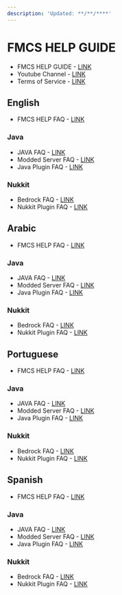```yaml
---
description: 'Updated: **/**/****'
---
```


# FMCS HELP GUIDE

* FMCS HELP GUIDE - [LINK](./)
* Youtube Channel - [LINK](youtube-channel.md)
* Terms of Service - [LINK](tos.md)

## English

* FMCS HELP FAQ - [LINK](en/fmcs-help-faq.md)

### Java

* JAVA FAQ - [LINK](en/java/java-faq.md)
* Modded Server FAQ - [LINK](en/java/modded-server-faq.md)
* Java Plugin FAQ - [LINK](en/java/java-plugin-faq.md)

### Nukkit

* Bedrock FAQ - [LINK](en/nukkit/bedrock-faq.md)
* Nukkit Plugin FAQ - [LINK](en/nukkit/nukkit-plugin-faq.md)

## Arabic

* FMCS HELP FAQ - [LINK](ar/fmcs-help-faq.md)

### Java

* JAVA FAQ - [LINK](ar/java/java-faq.md)
* Modded Server FAQ - [LINK](ar/java/modded-server-faq.md)
* Java Plugin FAQ - [LINK](ar/java/java-plugin-faq.md)

### Nukkit

* Bedrock FAQ - [LINK](ar/nukkit/bedrock-faq.md)
* Nukkit Plugin FAQ - [LINK](ar/nukkit/nukkit-plugin-faq.md)

## Portuguese

* FMCS HELP FAQ - [LINK](pt/fmcs-help-faq.md)

### Java

* JAVA FAQ - [LINK](pt/java/java-faq.md)
* Modded Server FAQ - [LINK](pt/java/modded-server-faq.md)
* Java Plugin FAQ - [LINK](pt/java/java-plugin-faq.md)

### Nukkit

* Bedrock FAQ - [LINK](pt/nukkit/bedrock-faq.md)
* Nukkit Plugin FAQ - [LINK](pt/nukkit/nukkit-plugin-faq.md)

## Spanish

* FMCS HELP FAQ - [LINK](es/fmcs-help-faq.md)

### Java

* JAVA FAQ - [LINK](es/java/java-faq.md)
* Modded Server FAQ - [LINK](es/java/modded-server-faq.md)
* Java Plugin FAQ - [LINK](es/java/java-plugin-faq.md)

### Nukkit

* Bedrock FAQ - [LINK](es/nukkit/bedrock-faq.md)
* Nukkit Plugin FAQ - [LINK](es/nukkit/nukkit-plugin-faq.md)

